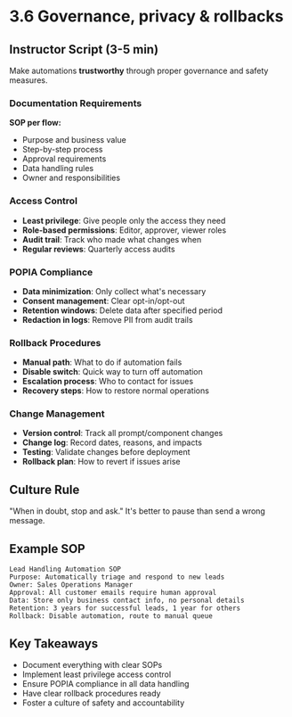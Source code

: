 # 3.6 Governance, privacy & rollbacks

## Instructor Script (3-5 min)

Make automations **trustworthy** through proper governance and safety measures.

### Documentation Requirements

**SOP per flow:**
- Purpose and business value
- Step-by-step process
- Approval requirements
- Data handling rules
- Owner and responsibilities

### Access Control
- **Least privilege**: Give people only the access they need
- **Role-based permissions**: Editor, approver, viewer roles
- **Audit trail**: Track who made what changes when
- **Regular reviews**: Quarterly access audits

### POPIA Compliance
- **Data minimization**: Only collect what's necessary
- **Consent management**: Clear opt-in/opt-out
- **Retention windows**: Delete data after specified period
- **Redaction in logs**: Remove PII from audit trails

### Rollback Procedures
- **Manual path**: What to do if automation fails
- **Disable switch**: Quick way to turn off automation
- **Escalation process**: Who to contact for issues
- **Recovery steps**: How to restore normal operations

### Change Management
- **Version control**: Track all prompt/component changes
- **Change log**: Record dates, reasons, and impacts
- **Testing**: Validate changes before deployment
- **Rollback plan**: How to revert if issues arise

## Culture Rule
"When in doubt, stop and ask." It's better to pause than send a wrong message.

## Example SOP
```
Lead Handling Automation SOP
Purpose: Automatically triage and respond to new leads
Owner: Sales Operations Manager
Approval: All customer emails require human approval
Data: Store only business contact info, no personal details
Retention: 3 years for successful leads, 1 year for others
Rollback: Disable automation, route to manual queue
```

## Key Takeaways
- Document everything with clear SOPs
- Implement least privilege access control
- Ensure POPIA compliance in all data handling
- Have clear rollback procedures ready
- Foster a culture of safety and accountability
